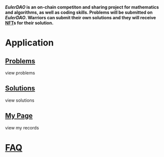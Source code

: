 ***EulerDAO* is an on-chain competiton and sharing project for mathematics and algorithms, as well as coding skills.
Problems will be submitted on *EulerDAO*. Warriors can submit their own solutions and they will receive [NFT](https://en.wikipedia.org/wiki/Non-fungible_token)s for their solution.**

# Application

## [Problems](#)

view problems

## [Solutions](#)

view solutions

## [My Page](#)

view my records

# [FAQ](/FAQ)